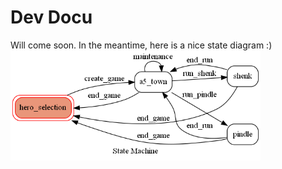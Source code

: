 # Dev Docu

Will come soon. In the meantime, here is a nice state diagram :)
<img src="assets/docs/state_diagram.png" width="400"/>
